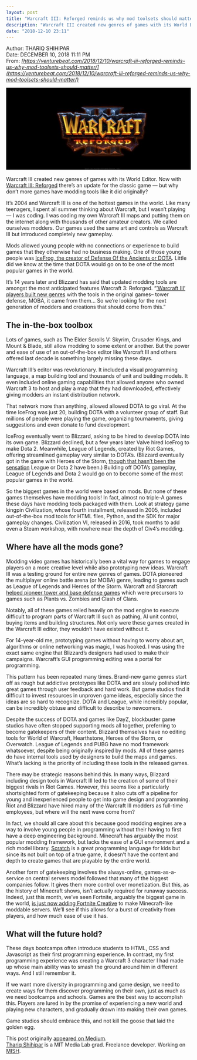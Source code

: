 ```yaml
---
layout: post
title: "Warcraft III: Reforged reminds us why mod toolsets should matter"
description: "Warcraft III created new genres of games with its World Editor."
date: "2018-12-10 23:11"
---
```


Author: THARIQ SHIHIPAR  
Date: DECEMBER 10, 2018 11:11 PM  
From: *[https://venturebeat.com/2018/12/10/warcraft-iii-reforged-reminds-us-why-mod-toolsets-should-matter/](https://venturebeat.com/2018/12/10/warcraft-iii-reforged-reminds-us-why-mod-toolsets-should-matter/)*

![](/images/pic07.jpg)

Warcraft III created new genres of games with its World Editor. Now with [Warcraft III: Reforged](https://venturebeat.com/2018/11/08/the-retrobeat-why-blizzard-is-remastering-warcraft-iii-and-what-its-changing/) there’s an update for the classic game — but why don’t more games have modding tools like it did originally?

It’s 2004 and Warcraft III is one of the hottest games in the world. Like many teenagers, I spent all summer thinking about Warcraft, but I wasn’t playing — I was coding. I was coding my own Warcraft III maps and putting them on the internet along with thousands of other amateur creators. We called ourselves modders. Our games used the same art and controls as Warcraft III but introduced completely new gameplay.

Mods allowed young people with no connections or experience to build games that they otherwise had no business making. One of those young people was [IceFrog, the creator of Defense Of the Ancients or DOTA](https://venturebeat.com/2014/09/01/the-history-of-mobas-from-mod-to-sensation/). Little did we know at the time that DOTA would go on to be one of the most popular games in the world.

It’s 14 years later and Blizzard has said that updated modding tools are amongst the most anticipated features Warcraft 3: Reforged. “[’Warcraft III’ players built new genres](https://www.youtube.com/watch?v=rcU9Nv_rqTc&vl=en) with the tools in the original games– tower defense, MOBA, it came from them… So we’re looking for the next generation of modders and creations that should come from this.”

## The in-the-box toolbox

Lots of games, such as The Elder Scrolls V: Skyrim, Crusader Kings, and Mount & Blade, still allow modding to some extent or another. But the power and ease of use of an out-of-the-box editor like Warcraft III and others offered last decade is something largely missing these days.

Warcraft III’s editor was revolutionary. It included a visual programming language, a map building tool and thousands of unit and building models. It even included online gaming capabilities that allowed anyone who owned Warcraft 3 to host and play a map that they had downloaded, effectively giving modders an instant distribution network.

That network more than anything, allowed allowed DOTA to go viral. At the time IceFrog was just 20, building DOTA with a volunteer group of staff. But millions of people were playing the game, organizing tournaments, giving suggestions and even donate to fund development.

IceFrog eventually went to Blizzard, asking to be hired to develop DOTA into its own game. Blizzard declined, but a few years later Valve hired IceFrog to make Dota 2. Meanwhile, League of Legends, created by Riot Games, offering streamlined gameplay very similar to DOTA’s. (Blizzard eventually got in the game with Heroes of the Storm, [though that hasn’t been the sensation](https://venturebeat.com/2017/11/12/heroes-of-the-storm-dev-on-the-quest-to-keep-the-moba-strong-with-new-heroes-and-changes/) League or Dota 2 have been.) Building off DOTA’s gameplay, League of Legends and Dota 2 would go on to become some of the most popular games in the world.

So the biggest games in the world were based on mods. But none of these games themselves have modding tools! In fact, almost no triple-A games these days have modding tools packaged with them. Look at strategy game kingpin Civilization, whose fourth installment, released in 2005, included out-of-the-box mod tools for HTML files, Python, and the SDK for major gameplay changes. Civilization VI, released in 2016, took months to add even a Steam workshop, with nowhere near the depth of Civ4’s modding.

## Where have all the mods gone?

Modding video games has historically been a vital way for games to engage players on a more creative level while also prototyping new ideas. Warcraft III was a testing ground for entire new genres of games. DOTA pioneered the multiplayer online battle arena (or MOBA) genre, leading to games such as League of Legends and Heroes of the Storm. Warcraft and Starcraft [helped pioneer tower and base defense games](https://mattgadient.com/warcraft-maps/tower-defence-games/) which were precursors to games such as Plants vs. Zombies and Clash of Clans.

Notably, all of these games relied heavily on the mod engine to execute difficult to program parts of Warcraft III such as pathing, AI unit control, buying items and building structures. Not only were these games created in the Warcraft III editor, they wouldn’t have existed without it.

For 14-year-old me, prototyping games without having to worry about art, algorithms or online networking was magic, I was hooked. I was using the exact same engine that Blizzard’s designers had used to make their campaigns. Warcraft’s GUI programming editing was a portal for programming.

This pattern has been repeated many times. Brand-new game genres start off as rough but addictive prototypes like DOTA and are slowly polished into great games through user feedback and hard work. But game studios find it difficult to invest resources in unproven game ideas, especially since the ideas are so hard to recognize. DOTA and League, while incredibly popular, can be incredibly obtuse and difficult to describe to newcomers.

Despite the success of DOTA and games like DayZ, blockbuster game studios have often stopped supporting mods all together, preferring to become gatekeepers of their content. Blizzard themselves have no editing tools for World of Warcraft, Hearthstone, Heroes of the Storm, or Overwatch. League of Legends and PUBG have no mod framework whatsoever, despite being originally inspired by mods. All of these games do have internal tools used by designers to build the maps and games. What’s lacking is the priority of including these tools in the released games.

There may be strategic reasons behind this. In many ways, Blizzard including design tools in Warcraft III led to the creation of some of their biggest rivals in Riot Games. However, this seems like a particularly shortsighted form of gatekeeping because it also cuts off a pipeline for young and inexperienced people to get into game design and programming. Riot and Blizzard have hired many of the Warcraft III modders as full-time employees, but where will the next wave come from?

In fact, we should all care about this because good modding engines are a way to involve young people in programming without their having to first have a deep engineering background. Minecraft has arguably the most popular modding framework, but lacks the ease of a GUI environment and a rich model library. [Scratch](https://scratch.mit.edu/) is a great programming language for kids but since its not built on top of a true game, it doesn’t have the content and depth to create games that are playable by the entire world.

Another form of gatekeeping involves the always-online, games-as-a-service on central servers  model followed that many of the biggest companies follow. It gives them more control over monetization. But this, as the history of Minecraft shows, isn’t actually required for runaway success. Indeed, just this month, we’ve seen Fortnite, arguably the biggest game in the world, [is just now adding Fortnite Creative](https://venturebeat.com/2018/12/05/fortnite-sandbox-creative-mode-revealed-in-leak/) to make Minecraft-like moddable servers. We’ll see if this allows for a burst of creativity from players, and how much ease of use it has.

## What will the future hold?

These days bootcamps often introduce students to HTML, CSS and Javascript as their first programming experience. In contrast, my first programming experience was creating a Warcraft 3 character I had made up whose main ability was to smash the ground around him in different ways. And I still remember it.

If we want more diversity in programming and game design, we need to create ways for them discover programming on their own, just as much as we need bootcamps and schools. Games are the best way to accomplish this. Players are lured in by the promise of experiencing a new world and playing new characters, and gradually drawn into making their own games.

Game studios should embrace this, and not kill the goose that laid the golden egg.

This post originally [appeared on Medium](https://medium.com/@trq__/games-today-shut-the-door-to-tomorrows-devs-53ddf88c86bf).  
[Thariq Shihipar](https://medium.com/@trq__) is a MIT Media Lab grad. Freelance developer. Working on [MISH](https://www.mishlist.com/).
